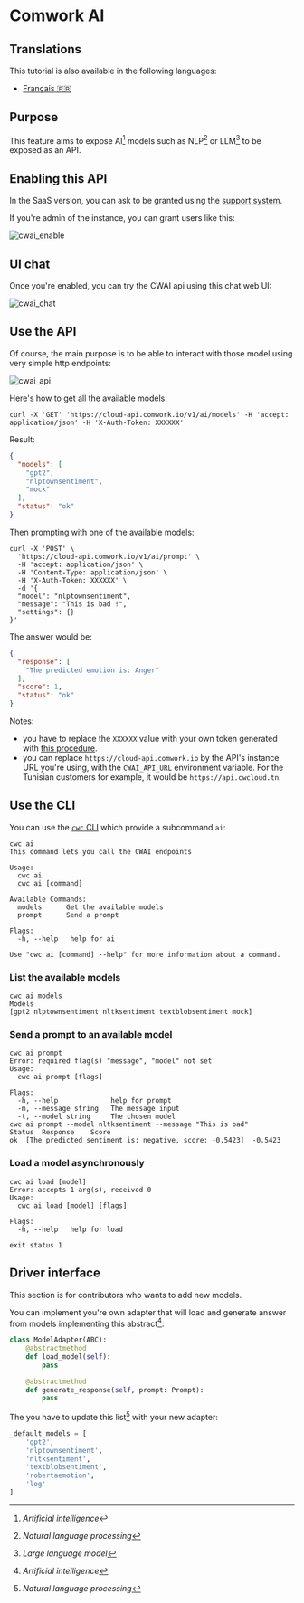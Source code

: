 # Comwork AI

## Translations

This tutorial is also available in the following languages:
* [Français 🇫🇷](../translations/fr/tutorials/cwai.md)

## Purpose

This feature aims to expose AI[^1] models such as NLP[^2] or LLM[^3] to be exposed as an API.

[^1]: _Artificial intelligence_
[^2]: _Natural language processing_
[^3]: _Large language model_

## Enabling this API

In the SaaS version, you can ask to be granted using the [support system](./console/public/support.md).

If you're admin of the instance, you can grant users like this:

![cwai_enable](../img/cwai_enable.png)

## UI chat

Once you're enabled, you can try the CWAI api using this chat web UI:

![cwai_chat](../img/cwai_chat.png)

## Use the API

Of course, the main purpose is to be able to interact with those model using very simple http endpoints:

![cwai_api](../img/cwai_api.png)

Here's how to get all the available models:

```shell
curl -X 'GET' 'https://cloud-api.comwork.io/v1/ai/models' -H 'accept: application/json' -H 'X-Auth-Token: XXXXXX'
```

Result:

```json
{
  "models": [
    "gpt2",
    "nlptownsentiment",
    "mock"
  ],
  "status": "ok"
}
```

Then prompting with one of the available models:

```shell
curl -X 'POST' \
  'https://cloud-api.comwork.io/v1/ai/prompt' \
  -H 'accept: application/json' \
  -H 'Content-Type: application/json' \
  -H 'X-Auth-Token: XXXXXX' \
  -d '{
  "model": "nlptownsentiment",
  "message": "This is bad !",
  "settings": {}
}'
```

The answer would be:

```json
{
  "response": [
    "The predicted emotion is: Anger"
  ],
  "score": 1,
  "status": "ok"
}
```

Notes:
* you have to replace the `XXXXXX` value with your own token generated with [this procedure](./api/api_credentials.md).
* you can replace `https://cloud-api.comwork.io` by the API's instance URL you're using, with the `CWAI_API_URL` environment variable. For the Tunisian customers for example, it would be `https://api.cwcloud.tn`.

## Use the CLI

You can use the [`cwc` CLI](./cli/README.md) which provide a subcommand `ai`:

```shell
cwc ai
This command lets you call the CWAI endpoints

Usage:
  cwc ai
  cwc ai [command]

Available Commands:
  models      Get the available models
  prompt      Send a prompt

Flags:
  -h, --help   help for ai

Use "cwc ai [command] --help" for more information about a command.
```

### List the available models

```shell
cwc ai models
Models
[gpt2 nlptownsentiment nltksentiment textblobsentiment mock]
```

### Send a prompt to an available model

```shell
cwc ai prompt
Error: required flag(s) "message", "model" not set
Usage:
  cwc ai prompt [flags]

Flags:
  -h, --help             help for prompt
  -m, --message string   The message input
  -t, --model string     The chosen model
cwc ai prompt --model nltksentiment --message "This is bad"
Status	Response	Score
ok	[The predicted sentiment is: negative, score: -0.5423]	-0.5423
```

### Load a model asynchronously

```shell
cwc ai load [model]
Error: accepts 1 arg(s), received 0
Usage:
  cwc ai load [model] [flags]

Flags:
  -h, --help   help for load

exit status 1
```

## Driver interface

This section is for contributors who wants to add new models.

You can implement you're own adapter that will load and generate answer from models implementing this abstract[^1]:

```python
class ModelAdapter(ABC):
    @abstractmethod
    def load_model(self):
        pass

    @abstractmethod
    def generate_response(self, prompt: Prompt):
        pass
```

The you have to update this list[^2] with your new adapter:

```python
_default_models = [
    'gpt2',
    'nlptownsentiment',
    'nltksentiment',
    'textblobsentiment',
    'robertaemotion',
    'log'
]
```

[^1]: The adapters and the abstract are located in the package `src/adapters/ai`
[^2]: The list is defined in the `src/utils/ai/default_values.py` file
